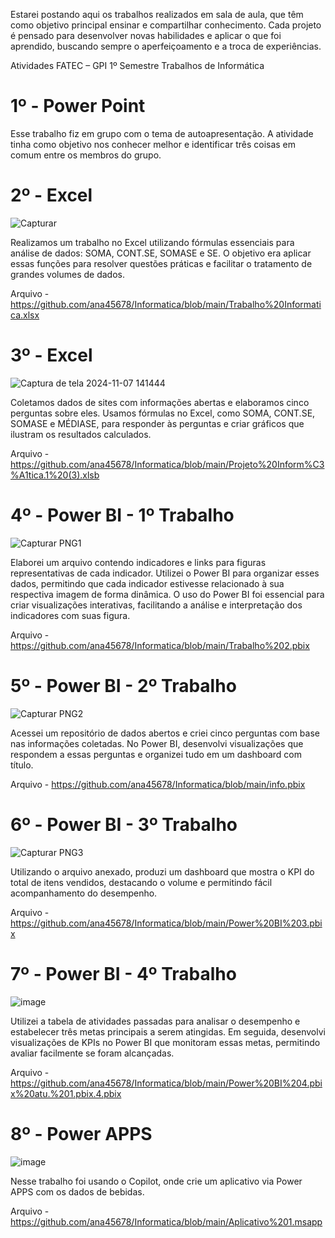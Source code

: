 Estarei postando aqui os trabalhos realizados em sala de aula, que têm como objetivo principal ensinar e compartilhar conhecimento. Cada projeto é pensado para desenvolver novas habilidades e aplicar o que foi aprendido, buscando sempre o aperfeiçoamento e a troca de experiências.


Atividades FATEC – GPI 1º Semestre
Trabalhos de Informática

# 1º - Power Point #

Esse trabalho fiz em grupo com o tema de autoapresentação. A atividade tinha como objetivo nos conhecer melhor e identificar três coisas em comum entre os membros do grupo. 


# 2º - Excel #

![Capturar](https://github.com/user-attachments/assets/dace9189-d599-4696-8234-3f3d808df567)

Realizamos um trabalho no Excel utilizando fórmulas essenciais para análise de dados: SOMA, CONT.SE, SOMASE e SE. O objetivo era aplicar essas funções para resolver questões práticas e facilitar o tratamento de grandes volumes de dados.

Arquivo - https://github.com/ana45678/Informatica/blob/main/Trabalho%20Informatica.xlsx

# 3º - Excel #

![Captura de tela 2024-11-07 141444](https://github.com/user-attachments/assets/defe534d-8ba5-4c8d-b5e4-b871bda0cf30)

Coletamos dados de sites com informações abertas e elaboramos cinco perguntas sobre eles. Usamos fórmulas no Excel, como SOMA, CONT.SE, SOMASE e MÉDIASE, para responder às perguntas e criar gráficos que ilustram os resultados calculados.

Arquivo - https://github.com/ana45678/Informatica/blob/main/Projeto%20Inform%C3%A1tica.1%20(3).xlsb

# 4º - Power BI - 1º Trabalho #

![Capturar PNG1](https://github.com/user-attachments/assets/2e64979d-14c1-4eb0-94c3-6106983e49d3)

Elaborei um arquivo contendo indicadores e links para figuras representativas de cada indicador. Utilizei o Power BI para organizar esses dados, permitindo que cada indicador estivesse relacionado à sua respectiva imagem de forma dinâmica. O uso do Power BI foi essencial para criar visualizações interativas, facilitando a análise e interpretação dos indicadores com suas figura.

Arquivo - https://github.com/ana45678/Informatica/blob/main/Trabalho%202.pbix


# 5º - Power BI - 2º Trabalho #

![Capturar PNG2](https://github.com/user-attachments/assets/d5f1f53c-0f20-4ce4-aefe-1549b4945124)

Acessei um repositório de dados abertos e criei cinco perguntas com base nas informações coletadas. No Power BI, desenvolvi visualizações que respondem a essas perguntas e organizei tudo em um dashboard com título.

Arquivo - https://github.com/ana45678/Informatica/blob/main/info.pbix


# 6º - Power BI - 3º Trabalho #

![Capturar PNG3](https://github.com/user-attachments/assets/f0817291-4cad-4a03-a653-870dec7fffbf)

Utilizando o arquivo anexado, produzi um dashboard que mostra o KPI do total de itens vendidos, destacando o volume e permitindo fácil acompanhamento do desempenho.

Arquivo - https://github.com/ana45678/Informatica/blob/main/Power%20BI%203.pbix


# 7º - Power BI - 4º Trabalho #

![image](https://github.com/user-attachments/assets/1b7272aa-76e0-4611-9694-5a3d0db4fd82)

Utilizei a tabela de atividades passadas para analisar o desempenho e estabelecer três metas principais a serem atingidas. Em seguida, desenvolvi visualizações de KPIs no Power BI que monitoram essas metas, permitindo avaliar facilmente se foram alcançadas.

Arquivo - https://github.com/ana45678/Informatica/blob/main/Power%20BI%204.pbix%20atu.%201.pbix.4.pbix

# 8º - Power APPS #

![image](https://github.com/user-attachments/assets/d086bd0d-3b6f-44a0-9276-3f6306a06462)

Nesse trabalho foi usando o Copilot, onde crie um aplicativo via Power APPS com os dados de bebidas.

Arquivo - https://github.com/ana45678/Informatica/blob/main/Aplicativo%201.msapp

